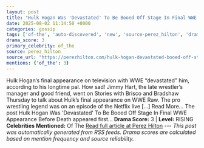```yaml
---
layout: post
title: "Hulk Hogan Was 'Devastated' To Be Booed Off Stage In Final WWE Appearance Before Death"
date: 2025-08-02 11:14:50 +0000
categories: gossip
tags: ['of-the', 'auto-discovered', 'new', 'source-perez_hilton', 'drama-rising']
drama_score: 3
primary_celebrity: of_the
source: perez_hilton
source_url: "https://perezhilton.com/hulk-hogan-devastated-booed-off-stage-final-wwe-appearance/"
mentions: {'of_the': 3}
---
```


Hulk Hogan‘s final appearance on television with WWE “devastated” him, according to his longtime pal. How sad! Jimmy Hart, the late wrestler’s manager and good friend, went on Stories with Brisco and Bradshaw Thursday to talk about Hulk’s final appearance on WWE Raw. The pro wrestling legend was on an episode of the Netflix live [...] Read More... The post Hulk Hogan Was 'Devastated' To Be Booed Off Stage In Final WWE Appearance Before Death appeared first... **Drama Score:** 3 | **Level:** RISING **Celebrities Mentioned:** Of The [Read full article at Perez Hilton](https://perezhilton.com/hulk-hogan-devastated-booed-off-stage-final-wwe-appearance/) --- *This post was automatically generated from RSS feeds. Drama scores are calculated based on mention frequency and source reliability.*